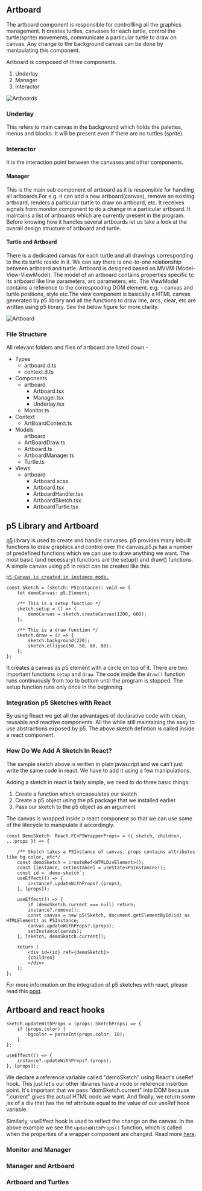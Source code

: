 ## Artboard

The artboard component is responsible for controllling all the graphics management. It creates turtles, canvases for each turtle, control the turtle(sprite) movements, communicate a particular turtle to draw on canvas. Any change to the background canvas can be done by manipulating this component.

Artboard is composed of three components. 
<ol>
    <li> Underlay </li>
    <li> Manager </li>
    <li> Interactor </li>
</ol>

![Artboards](https://user-images.githubusercontent.com/45814442/123537788-df608e00-d74e-11eb-8702-7674b0db84a5.png)

### Underlay 
This refers to main canvas in the background which holds the palettes, menus and blocks. It will be present even if there are no turtles (sprite).

### Interactor
It is the interaction point between the canvases and other components.

#### Manager
This is the main sub component of artboard as it is responsible for handling all artboards.For e.g. it can add a new artboard(canvas), remove an existing artboard, renders a particular turtle to draw on artboard, etc. It receives signals from monitor component to do a change in a particular artboard. It maintains a list of artboards which are currently present in the program. Before knowing how it handles several artboards let us take a look at the overall design structure of artboard and turtle.

#### Turtle and Artboard
There is a dedicated canvas for each turtle and all drawings corresponding to the its turtle reside in it. We can say there is one-to-one relationship between artboard and turtle. Artboard is designed based on MVVM (Model-View-ViewModel). The model of an artboard contains properties specific to its artboard like line parameters, arc parameters, etc. The ViewModel contains a reference to the corresponding DOM element. e.g. - canvas and turtle positions, style etc.The view component is basically a HTML canvas generated by p5 library and all the functions to draw line, arcs, clear, etc are written using p5 library. See the below figure for more clarity.

![Artboard](https://user-images.githubusercontent.com/45814442/123538922-b3e0a200-d754-11eb-988e-df51620d5353.png)

### File Structure

All relevant folders and files of artboard are listed down - 
<ul>
    <li>Types
        <ul>
            <li>artboard.d.ts</li>
            <li>context.d.ts</li>
        </ul>
    </li>
    <li>Components
        <ul>
            <li>artboard
                <ul>
                    <li>Artboard.tsx</li>
                    <li>Manager.tsx</li>
                    <li>Underlay.tsx</li>
                </ul>
            </li>
            <li>Monitor.ts</li>
        </ul>
    </li>
    <li>Context
        <ul>
            <li>ArtBoardContext.ts</li>
        </ul>
    </li>
    <li>Models
        <ul>artboard
            <li>ArtBoardDraw.ts</li>
            <li>Artboard.ts</li>
            <li>ArtboardManager.ts</li>
            <li>Turtle.ts</li>
        </ul>
    </li>
    <li>Views
        <ul>
            <li>artboard
                <ul>
                    <li>Artboard.scss</li>
                    <li>Artboard.tsx</li>
                    <li>ArtboardHandler.tsx</li>
                    <li>ArtboardSketch.tsx</li>
                    <li>ArtboardTurtle.tsx</li>
                </ul>
            </li>
        </ul>
    </li>
</ul>

## p5 Library and Artboard
[p5](https://p5js.org/) library is used to create and handle canvases. p5 provides many inbuilt functions to draw graphics and control over the canvas.p5.js has a number of predefined functions which we can use to draw anything we want. The most basic (and necessary) functions are the setup() and draw() functions.  A simple canvas using p5 in react can be created like this.

[`p5 Canvas is created in instance mode.`](https://github.com/processing/p5.js/wiki/Global-and-instance-mode)


    const Sketch = (sketch: P5Instance): void => {
        let demoCanvas: p5.Element;

        /** This is a setup function */
        sketch.setup = () => {
            demoCanvas = sketch.createCanvas(1200, 600);
        };

        /** This is a draw function */
        sketch.draw = () => {
            sketch.background(220);
            sketch.ellipse(50, 50, 80, 80);
        };
    };

It creates a canvas as p5 element with a circle on top of it. There are two important functions `setup` and `draw`. The code inside the `draw()` function runs continuously from top to bottom until the program is stopped. The setup function runs only once in the beginning. 

### Integration p5 Sketches with React 

By using React we get all the advantages of declarative code with clean, reusable and reactive components. All the while still maintaining the easy to use abstractions exposed by p5. The above sketch defintion is called inside a react component. 

### How Do We Add A Sketch In React?

The sample sketch above is written in plain javascript and we can’t just write the same code in react. We have to add it using a few manipulations.

Adding a sketch in react is fairly simple, we need to do three basic things:
<ol>
    <li>Create a function which encapsulates our sketch </li>
    <li>Create a p5 object using the p5 package that we installed earlier </li>
    <li>Pass our sketch to the p5 object as an argument</li>
</ol>
The canvas is wrapped inside a react component so that we can use some of the lifecycle to manipulate it accordingly.


    const DemoSketch: React.FC<P5WrapperProps> = ({ sketch, children, ...props }) => {
    
        /** Sketch takes a P5Instance of canvas, props contains attributes like bg color, etc*/
        const demoSketch = createRef<HTMLDivElement>();
        const [instance, setInstance] = useState<P5Instance>();
        const id = `demo-sketch`;
        useEffect(() => {
            instance?.updateWithProps?.(props);
        }, [props]);

        useEffect(() => {
            if (demoSketch.current === null) return;
            instance?.remove();
            const canvas = new p5(Sketch, document.getElementById(id) as HTMLElement) as P5Instance;
            canvas.updateWithProps?.(props);
            setInstance(canvas);
        }, [sketch, demoSketch.current]);

        return (
            <div id={id} ref={demoSketch}>
            {children}
            </div>
        );
    };

For more information on the integration of p5 sketches with react, please read this [post](https://levelup.gitconnected.com/integrating-p5-sketches-into-your-react-app-de44a8c74e91).

## Artboard and react hooks

    sketch.updateWithProps = (props: SketchProps) => {
        if (props.color) {
            bgcolor = parseInt(props.color, 10);
        }
    };

    useEffect(() => {
        instance?.updateWithProps?.(props);
    }, [props]);


We declare a reference variable called "demoSketch" using React's useRef hook. This just let's our other libraries have a node or reference insertion point. It's important that we pass "domSketch.current" into DOM because ".current" gives the actual HTML node we want. And finally, we return some jsx of a div that has the ref attribute equal to the value of our useRef hook variable. 

Similarly, useEffect hook is used to reflect the change on the canvas. In the above example we see the `updateWithProps()` function, which is called when the properties of a wrapper component are changed. Read more [here](https://github.com/jamesrweb/react-p5-wrapper).

### Monitor and Manager

### Manager and Artboard

### Artboard and Turtles


